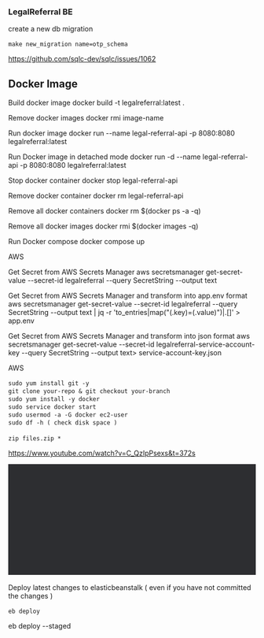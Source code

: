 ### LegalReferral BE

create a new db migration

    make new_migration name=otp_schema

https://github.com/sqlc-dev/sqlc/issues/1062

## Docker Image

Build docker image
    docker build -t legalreferral:latest .

Remove docker images
    docker rmi image-name

Run docker image
    docker run --name legal-referral-api -p 8080:8080 legalreferral:latest

Run Docker image in detached mode
    docker run -d --name legal-referral-api -p 8080:8080 legalreferral:latest

Stop docker container
    docker stop legal-referral-api

Remove docker container
    docker rm legal-referral-api

Remove all docker containers
    docker rm $(docker ps -a -q)

Remove all docker images
    docker rmi $(docker images -q)

Run Docker compose 
    docker compose up

AWS

Get Secret from AWS Secrets Manager
    aws secretsmanager get-secret-value --secret-id legalreferral --query SecretString --output text

Get Secret from AWS Secrets Manager and transform into app.env format
aws secretsmanager get-secret-value --secret-id legalreferral --query SecretString --output text | jq -r 'to_entries|map("\(.key)=\(.value)")|.[]' > app.env

Get Secret from AWS Secrets Manager and transform into json format
aws secretsmanager get-secret-value --secret-id legalreferral-service-account-key --query SecretString --output text> service-account-key.json

AWS
 
    sudo yum install git -y
    git clone your-repo & git checkout your-branch
    sudo yum install -y docker
    sudo service docker start
    sudo usermod -a -G docker ec2-user
    sudo df -h ( check disk space )

    zip files.zip *


https://www.youtube.com/watch?v=C_QzIpPsexs&t=372s


![img.png](img.png)

Deploy latest changes to elasticbeanstalk ( even if you have not committed the changes )

    eb deploy
eb deploy --staged

